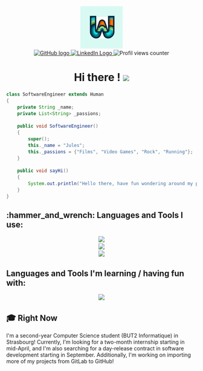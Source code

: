 <div id="header" align="center">
 <source media="(prefers-color-scheme: light)" srcset="images/logo.png">
 <img alt="Witchoy's Logo" src="images/Logo_112x112.png">
</div>

<div i="badges" align="center">
 <a href="https://github.com/Witchoy">
 <img src="https://img.shields.io/badge/GitHub-purple?style=for-the-badge&logo=discord&logoColor=white" alt="GitHub logo"> </a>
 <a href="https://www.linkedin.com/in/jules-goy-9b340a2b7/">
 <img src="https://img.shields.io/badge/LinkedIn-blue?style=for-the-badge&logo=linkedin&logoColor=white" alt="LinkedIn Logo"> </a>
 <img src="https://komarev.com/ghpvc/?username=Witchoy&style=for-the-badge&color=blue" alt="Profil views counter"/>
</div>
<div id="textheader" align="center">
 <h1>
  Hi there !
  <img src="https://media2.giphy.com/media/v1.Y2lkPTc5MGI3NjExMjhpY3h2eGtvMThjZG1ieHEzeHYybW1jb3I5enBwdWJlc2p2N3NvYSZlcD12MV9pbnRlcm5hbF9naWZfYnlfaWQmY3Q9cw/cCBMBrqVdMSJKQiP72/giphy.gif" width="50px"/>
 </h1>
</div>

```java
class SoftwareEngineer extends Human 
{
    private String _name;
    private List<String> _passions;

    public void SoftwareEngineer() 
    {
        super();
        this._name = "Jules";
        this._passions = {"Films", "Video Games", "Rock", "Running"};
    }

    public void sayHi()
    {
        System.out.println("Hello there, have fun wondering around my profil.");
    }
}
```
<div>
    <h2> :hammer_and_wrench: Languages and Tools I use: </h2>
    <p align="center">
    <a href="https://skillicons.dev">
        <img src="https://skillicons.dev/icons?i=c,cs,java,html,css,js,ts,sqlite&theme=light" />
        </br>
        <img src="https://skillicons.dev/icons?i=linux,vscode,androidstudio,idea,gitlab&theme=light" />
        </br>
        <img src="https://skillicons.dev/icons?i=laravel,react&theme=light" />
    </a>
    </p>
    <h2> Languages and Tools I'm learning / having fun with: </h2>
    <p align="center">
    <a href="https://skillicons.dev">
        <img src="https://skillicons.dev/icons?i=cpp,godot,unity,unreal&theme=light" />
    </a>
    </p>
</div>

<div>
    <h2> 🎓 Right Now </h2>
    <p>I'm a second-year Computer Science student (BUT2 Informatique) in Strasbourg! Currently, I'm looking for a two-month internship starting in mid-April, and I'm also searching for a day-release contract in software development starting in September. Additionally, I'm working on importing more of my projects from GitLab to GitHub!</p>
</div>

